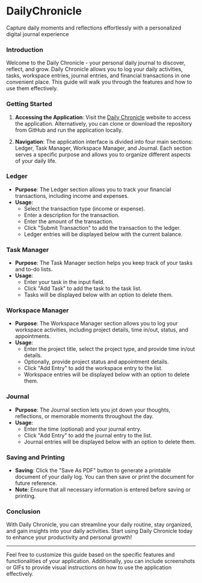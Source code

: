 # DailyChronicle
Capture daily moments and reflections effortlessly with a personalized digital journal experience

### Introduction
Welcome to the Daily Chronicle - your personal daily journal to discover, reflect, and grow. Daily Chronicle allows you to log your daily activities, tasks, workspace entries, journal entries, and financial transactions in one convenient place. This guide will walk you through the features and how to use them effectively.

### Getting Started
1. **Accessing the Application**: Visit the [Daily Chronicle](https://lokmanTech.github.io/DailyChronicle) website to access the application. Alternatively, you can clone or download the repository from GitHub and run the application locally.

2. **Navigation**: The application interface is divided into four main sections: Ledger, Task Manager, Workspace Manager, and Journal. Each section serves a specific purpose and allows you to organize different aspects of your daily life.

### Ledger
- **Purpose**: The Ledger section allows you to track your financial transactions, including income and expenses.
- **Usage**:
  - Select the transaction type (income or expense).
  - Enter a description for the transaction.
  - Enter the amount of the transaction.
  - Click "Submit Transaction" to add the transaction to the ledger.
  - Ledger entries will be displayed below with the current balance.

### Task Manager
- **Purpose**: The Task Manager section helps you keep track of your tasks and to-do lists.
- **Usage**:
  - Enter your task in the input field.
  - Click "Add Task" to add the task to the task list.
  - Tasks will be displayed below with an option to delete them.

### Workspace Manager
- **Purpose**: The Workspace Manager section allows you to log your workspace activities, including project details, time in/out, status, and appointments.
- **Usage**:
  - Enter the project title, select the project type, and provide time in/out details.
  - Optionally, provide project status and appointment details.
  - Click "Add Entry" to add the workspace entry to the list.
  - Workspace entries will be displayed below with an option to delete them.

### Journal
- **Purpose**: The Journal section lets you jot down your thoughts, reflections, or memorable moments throughout the day.
- **Usage**:
  - Enter the time (optional) and your journal entry.
  - Click "Add Entry" to add the journal entry to the list.
  - Journal entries will be displayed below with an option to delete them.

### Saving and Printing
- **Saving**: Click the "Save As PDF" button to generate a printable document of your daily log. You can then save or print the document for future reference.
- **Note**: Ensure that all necessary information is entered before saving or printing.

### Conclusion
With Daily Chronicle, you can streamline your daily routine, stay organized, and gain insights into your daily activities. Start using Daily Chronicle today to enhance your productivity and personal growth!

---

Feel free to customize this guide based on the specific features and functionalities of your application. Additionally, you can include screenshots or GIFs to provide visual instructions on how to use the application effectively.

